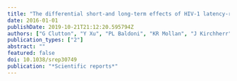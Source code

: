 ```yaml
---
title: "The differential short-and long-term effects of HIV-1 latency-reversing agents on T cell function"
date: 2016-01-01
publishDate: 2019-10-21T21:12:20.595794Z
authors: ["G Clutton", "Y Xu", "PL Baldoni", "KR Mollan", "J Kirchherr", "W Newhard", "Kara Cox", "JD Kuruc", "A Kashuba", "R Barnard", " others"]
publication_types: ["2"]
abstract: ""
featured: false
doi: 10.1038/srep30749
publication: "*Scientific reports*"
---
```


